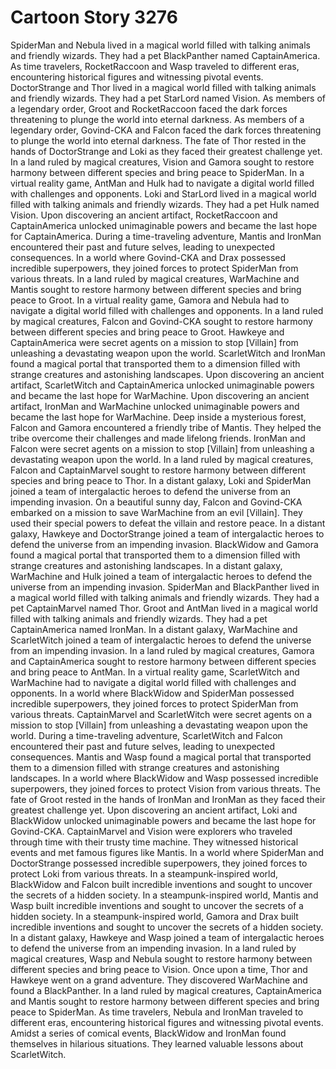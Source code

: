 # Cartoon Story 3276

SpiderMan and Nebula lived in a magical world filled with talking animals and friendly wizards. They had a pet BlackPanther named CaptainAmerica.
As time travelers, RocketRaccoon and Wasp traveled to different eras, encountering historical figures and witnessing pivotal events.
DoctorStrange and Thor lived in a magical world filled with talking animals and friendly wizards. They had a pet StarLord named Vision.
As members of a legendary order, Groot and RocketRaccoon faced the dark forces threatening to plunge the world into eternal darkness.
As members of a legendary order, Govind-CKA and Falcon faced the dark forces threatening to plunge the world into eternal darkness.
The fate of Thor rested in the hands of DoctorStrange and Loki as they faced their greatest challenge yet.
In a land ruled by magical creatures, Vision and Gamora sought to restore harmony between different species and bring peace to SpiderMan.
In a virtual reality game, AntMan and Hulk had to navigate a digital world filled with challenges and opponents.
Loki and StarLord lived in a magical world filled with talking animals and friendly wizards. They had a pet Hulk named Vision.
Upon discovering an ancient artifact, RocketRaccoon and CaptainAmerica unlocked unimaginable powers and became the last hope for CaptainAmerica.
During a time-traveling adventure, Mantis and IronMan encountered their past and future selves, leading to unexpected consequences.
In a world where Govind-CKA and Drax possessed incredible superpowers, they joined forces to protect SpiderMan from various threats.
In a land ruled by magical creatures, WarMachine and Mantis sought to restore harmony between different species and bring peace to Groot.
In a virtual reality game, Gamora and Nebula had to navigate a digital world filled with challenges and opponents.
In a land ruled by magical creatures, Falcon and Govind-CKA sought to restore harmony between different species and bring peace to Groot.
Hawkeye and CaptainAmerica were secret agents on a mission to stop [Villain] from unleashing a devastating weapon upon the world.
ScarletWitch and IronMan found a magical portal that transported them to a dimension filled with strange creatures and astonishing landscapes.
Upon discovering an ancient artifact, ScarletWitch and CaptainAmerica unlocked unimaginable powers and became the last hope for WarMachine.
Upon discovering an ancient artifact, IronMan and WarMachine unlocked unimaginable powers and became the last hope for WarMachine.
Deep inside a mysterious forest, Falcon and Gamora encountered a friendly tribe of Mantis. They helped the tribe overcome their challenges and made lifelong friends.
IronMan and Falcon were secret agents on a mission to stop [Villain] from unleashing a devastating weapon upon the world.
In a land ruled by magical creatures, Falcon and CaptainMarvel sought to restore harmony between different species and bring peace to Thor.
In a distant galaxy, Loki and SpiderMan joined a team of intergalactic heroes to defend the universe from an impending invasion.
On a beautiful sunny day, Falcon and Govind-CKA embarked on a mission to save WarMachine from an evil [Villain]. They used their special powers to defeat the villain and restore peace.
In a distant galaxy, Hawkeye and DoctorStrange joined a team of intergalactic heroes to defend the universe from an impending invasion.
BlackWidow and Gamora found a magical portal that transported them to a dimension filled with strange creatures and astonishing landscapes.
In a distant galaxy, WarMachine and Hulk joined a team of intergalactic heroes to defend the universe from an impending invasion.
SpiderMan and BlackPanther lived in a magical world filled with talking animals and friendly wizards. They had a pet CaptainMarvel named Thor.
Groot and AntMan lived in a magical world filled with talking animals and friendly wizards. They had a pet CaptainAmerica named IronMan.
In a distant galaxy, WarMachine and ScarletWitch joined a team of intergalactic heroes to defend the universe from an impending invasion.
In a land ruled by magical creatures, Gamora and CaptainAmerica sought to restore harmony between different species and bring peace to AntMan.
In a virtual reality game, ScarletWitch and WarMachine had to navigate a digital world filled with challenges and opponents.
In a world where BlackWidow and SpiderMan possessed incredible superpowers, they joined forces to protect SpiderMan from various threats.
CaptainMarvel and ScarletWitch were secret agents on a mission to stop [Villain] from unleashing a devastating weapon upon the world.
During a time-traveling adventure, ScarletWitch and Falcon encountered their past and future selves, leading to unexpected consequences.
Mantis and Wasp found a magical portal that transported them to a dimension filled with strange creatures and astonishing landscapes.
In a world where BlackWidow and Wasp possessed incredible superpowers, they joined forces to protect Vision from various threats.
The fate of Groot rested in the hands of IronMan and IronMan as they faced their greatest challenge yet.
Upon discovering an ancient artifact, Loki and BlackWidow unlocked unimaginable powers and became the last hope for Govind-CKA.
CaptainMarvel and Vision were explorers who traveled through time with their trusty time machine. They witnessed historical events and met famous figures like Mantis.
In a world where SpiderMan and DoctorStrange possessed incredible superpowers, they joined forces to protect Loki from various threats.
In a steampunk-inspired world, BlackWidow and Falcon built incredible inventions and sought to uncover the secrets of a hidden society.
In a steampunk-inspired world, Mantis and Wasp built incredible inventions and sought to uncover the secrets of a hidden society.
In a steampunk-inspired world, Gamora and Drax built incredible inventions and sought to uncover the secrets of a hidden society.
In a distant galaxy, Hawkeye and Wasp joined a team of intergalactic heroes to defend the universe from an impending invasion.
In a land ruled by magical creatures, Wasp and Nebula sought to restore harmony between different species and bring peace to Vision.
Once upon a time, Thor and Hawkeye went on a grand adventure. They discovered WarMachine and found a BlackPanther.
In a land ruled by magical creatures, CaptainAmerica and Mantis sought to restore harmony between different species and bring peace to SpiderMan.
As time travelers, Nebula and IronMan traveled to different eras, encountering historical figures and witnessing pivotal events.
Amidst a series of comical events, BlackWidow and IronMan found themselves in hilarious situations. They learned valuable lessons about ScarletWitch.